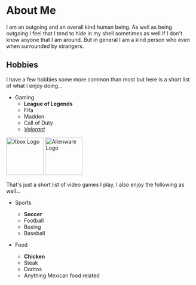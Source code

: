 # About Me
I am an outgoing and an overall kind human being.
As well as being outgoing I feel that I tend to 
hide in my shell sometimes as well if I don't 
know anyone that I am around. But in general 
I am a kind person who even when surrounded 
by strangers. 

## Hobbies
I have a few hobbies some more common than most
but here is a short list of what I enjoy doing...

* Gaming
  * **League of Legends**
  * Fifa
  * Madden
  * Call of Duty
  * [_Valorant_](https://playvalorant.com/en-us/)
 <img src="https://cdn.mos.cms.futurecdn.net/nyhXya3jDwWbXB4ej4dBbi-1200-80.jpg" alt="Xbox Logo" width="100"/>
 <img src="https://www.logolynx.com/images/logolynx/84/8425fcb1556ef1e2ba2677129ae3c54a.jpeg" alt="Alienware Logo" width="100"/>

That's just a short list of video games I play,
I also enjoy the following as well...

* Sports
  * **Soccer**
  * Football
  * Boxing
  * Baseball

* Food
  * **Chicken**
  * Steak
  * Doritos
  * Anything Mexican food related


 
